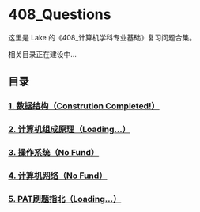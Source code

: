 # 408_Questions

这里是 Lake 的《408_计算机学科专业基础》复习问题合集。

相关目录正在建设中...

## 目录
### [1. 数据结构（Constrution Completed!）](https://github.com/AdorableLake/408_Questions/blob/main/Data_Structure/DS_Wangdao_Correct.md)
### [2. 计算机组成原理（Loading...）](https://github.com/AdorableLake/408_Questions/blob/main/Computer_Organization/Wangdao_Correction.md)
### [3. 操作系统（No Fund）](url)
### [4. 计算机网络（No Fund）](url)
### [5. PAT刷题指北（Loading...）](url)

